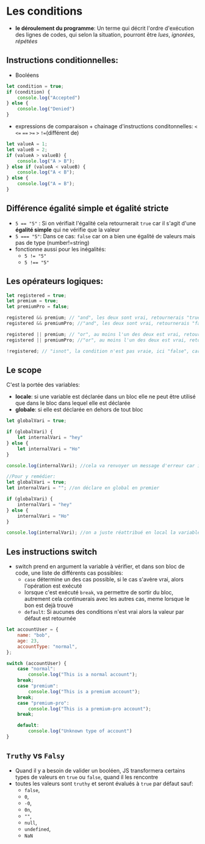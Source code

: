 # Les conditions

+ **le déroulement du programme**: Un terme qui décrit l'ordre d'exécution des lignes de codes, qui selon la situation, pourront être *lues*, *ignorées*, *répétées*

## Instructions conditionnelles:
- Booléens
```js
let condition = true;
if (condition) {
    console.log("Accepted")
} else {
    console.log("Denied")
}
```

- expressions de comparaison + chainage d'instructions conditonnelles: ``<`` ``<=`` ``==`` ``>=`` ``>`` ``!=``(différent de)
```js
let valueA = 1;
let valueB = 2;
if (valueA > valueB) {
    console.log("A > B");
} else if (valueA < valueB) {
    console.log("A < B");
} else {
    console.log("A = B");
}
```

## Différence **égalité simple** et **égalité stricte**
- ``5 == "5"`` : Si on vérifiait l'égalité cela retournerait ``true`` car il s'agit d'une **égalité simple** qui ne vérifie que la valeur
- ``5 === "5"``: Dans ce cas: ``false`` car on a bien une égalité de valeurs mais pas de type (number!=string)
- fonctionne aussi pour les inégalités:
    - ``5 != "5"``
    - ``5 !== "5"``

## Les opérateurs logiques:
```js
let registered = true;
let premium = true;
let premiumPro = false;

registered && premium; // "and", les deux sont vrai, retournerais "true"
registered && premiumPro; //"and", les deux sont vrai, retournerais "false"

registered || premium; // "or", au moins l'un des deux est vrai, retournerais "true"
registered || premiumPro; //"or", au moins l'un des deux est vrai, retournerais "true"

!registered; // "isnot", la condition n'est pas vraie, ici "false", car registered est bien "true"
```

## Le **scope**
C'est la portée des variables:
- **locale**: si une variable est déclarée dans un bloc elle ne peut être utilisé que dans le bloc dans lequel elle est déclarée
- **globale**: si elle est déclarée en dehors de tout bloc
```js 
let globalVari = true;

if (globalVari) {
    let internalVari = "hey"
} else {
    let internalVari = "Ho"
}

console.log(internalVari); //cela va renvoyer un message d'erreur car internalVari n'a pas été déclaré en global mais seulement en local

//Pour y remédier:
let globalVari = true;
let internalVari = ""; //on déclare en global en premier

if (globalVari) {
    internalVari = "hey"
} else {
    internalVari = "Ho"
}

console.log(internalVari); //on a juste réattribué en local la variable déclarée en global donc ça marche cette fois
```

## Les instructions **switch**
+ switch prend en argument la variable à vérifier, et dans son bloc de code, une liste de différents cas possibles:
    - ``case`` détermine un des cas possible, si le cas s'avère vrai, alors l'opération est exécuté
    - lorsque c'est exécuté ``break``, va permettre de sortir du bloc, autrement cela continuerais avec les autres cas, meme lorsque le bon est dejà trouvé
    - ``default``: Si aucunes des conditions n'est vrai alors la valeur par défaut est retournée
```js
let accountUser = {
    name: "bob",
    age: 23,
    accountType: "normal",
};

switch (accountUser) {
    case "normal":
        console.log("This is a normal account");
    break;
    case "premium":
        console.log("This is a premium account");
    break;
    case "premium-pro":
        console.log("This is a premium-pro account");
    break;

    default:
        console.log("Unknown type of account")
}
```

## ``Truthy`` vs ``Falsy``
+ Quand il y a besoin de valider un booléen, JS transformera certains types de valeurs en ``true`` ou ``false``, quand il les rencontre
+ toutes les valeurs sont ``truthy`` et seront évalués à ``true`` par défaut sauf:
    - ``false``,
    - ``0``, 
    - ``-0``,
    - ``0n``,
    - ``""``,
    - ``null``,
    - ``undefined``,
    - ``NaN``